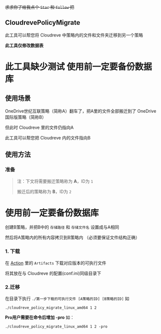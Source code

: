 ~~求求你了给我点个 `Star` 和 `Follow` 把~~
## CloudrevePolicyMigrate
此工具可以帮您将 Cloudreve 中策略内的文件和文件夹迁移到另一个策略

**此工具仅修改数据表**
# 此工具缺少测试 使用前一定要备份数据库

## 使用场景
OneDrive世纪互联策略（简称A）翻车了，把A里的文件全部搬迁到了 OneDrive国际版策略（简称B）

但此时 Cloudreve 里的文件仍指向A

此工具可以帮您把 Cloudreve 内的文件指向B 

## 使用方法
### 准备

> 注：下文将需要搬迁策略称为 **A**，ID为 `1`
>
> 搬迁后的策略称为 **B**，ID为 `2`
# 使用前一定要备份数据库
创建B策略，并把B中的 `存储路径` 和 `存储文件名` 设置成与A相同

然后将A策略内的所有内容拷贝到B策略内 （必须要保证文件结构正确）
### 1. 下载

在 [Action](https://github.com/topjohncian/CloudrevePolicyMigrate/actions/runs/377209844) 里的 `Artifacts` 下载对应版本的可执行文件

将其放在与 Cloudreve 的配置(conf.ini)同级目录下

### 2.迁移

在目录下执行 `./第一步下载的可执行文件 [A策略的ID] [B策略的ID]` 如
```shell script
./cloudreve_policy_migrate_linux_amd64 1 2
```

**Pro用户需要在命令后增加 -pro** 如：
```shell script
./cloudreve_policy_migrate_linux_amd64 1 2 -pro 
```